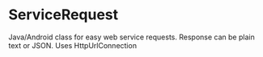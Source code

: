 ServiceRequest
==============

Java/Android class for easy web service requests. Response can be plain text or JSON. Uses HttpUrlConnection
